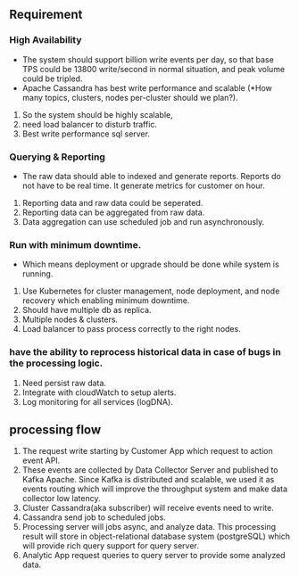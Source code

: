 
  
## Requirement

### High  Availability 

- The system should support billion write events per day, so that base TPS could be 13800 write/second in normal situation, and peak volume could be tripled. 
- Apache Cassandra has best write performance and scalable (*How many topics, clusters, nodes per-cluster should we plan?).
1. So the system should be highly scalable, 
2. need load balancer to disturb traffic.
3. Best write performance sql server.

### Querying & Reporting
- The raw data should able to indexed and generate reports. Reports  do not have to be real time. It generate metrics for customer on hour.
1.  Reporting data and raw data could be seperated.
2.  Reporting  data can be aggregated from raw data.
3.  Data aggregation can use scheduled job and run asynchronously.

###  Run with minimum downtime.

- Which means deployment or upgrade should be done while system is running.
1.  Use Kubernetes for cluster management, node deployment, and node recovery which enabling minimum downtime.
2. Should have multiple db as replica. 
3. Multiple nodes & clusters.
4. Load balancer to pass process correctly to the right nodes.

### have the ability to reprocess historical data in case of bugs in the processing logic.

1. Need persist raw data.
2. Integrate with cloudWatch to setup alerts.
3. Log monitoring for all services (logDNA).


  
  
## processing flow
1.  The request write starting by Customer App which request to action event API.
2.  These events are collected by Data Collector Server and published to Kafka Apache. Since Kafka is distributed and scalable, we used it as events routing which will improve the throughput system and make data collector low latency.
3.  Cluster Cassandra(aka subscriber) will receive events need to write.
4.  Cassandra send job to scheduled jobs.
5.  Processing server will jobs async, and analyze data. This processing result will store in object-relational database system (postgreSQL) which will provide rich query support for query server.
6.  Analytic App request queries to query server to provide some analyzed data.

 